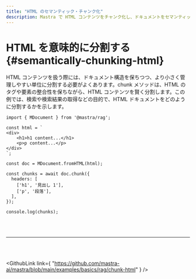 ```yaml
---
title: "HTML のセマンティック・チャンク化"
description: Mastra で HTML コンテンツをチャンク化し、ドキュメントをセマンティックに分割します。
---
```


# HTML を意味的に分割する \{#semantically-chunking-html\}

HTML コンテンツを扱う際には、ドキュメント構造を保ちつつ、より小さく管理しやすい単位に分割する必要がよくあります。chunk メソッドは、HTML のタグや要素の整合性を保ちながら、HTML コンテンツを賢く分割します。この例では、検索や検索結果の取得などの目的で、HTML ドキュメントをどのように分割するかを示します。

```tsx copy
import { MDocument } from '@mastra/rag';

const html = `
<div>
    <h1>h1 content...</h1>
    <p>p content...</p>
</div>
`;

const doc = MDocument.fromHTML(html);

const chunks = await doc.chunk({
  headers: [
    ['h1', '見出し 1'],
    ['p', '段落'],
  ],
});

console.log(chunks);
```

<br />

<br />

<hr className="dark:border-[#404040] border-gray-300" />

<br />

<br />

<GithubLink
  link={
"https://github.com/mastra-ai/mastra/blob/main/examples/basics/rag/chunk-html"
}
/>
